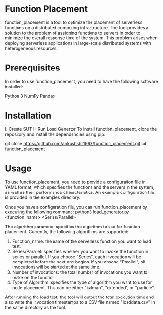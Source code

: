 # Function Placement

function_placement is a tool to optimize the placement of serverless functions on a distributed computing infrastructure. The tool provides a solution to the problem of assigning functions to servers in order to minimize the overall response time of the system. This problem arises when deploying serverless applications in large-scale distributed systems with heterogeneous resources.

# Prerequisites
In order to use function_placement, you need to have the following software installed:

Python 3
NumPy
Pandas

# Installation

I. Create SUT
II. Run Load Genertor
To install function_placement, clone the repository and install the dependencies using pip:

git clone https://github.com/ankushshr1993/function_placement.git
cd function_placement


# Usage
To use function_placement, you need to provide a configuration file in YAML format, which specifies the functions and the servers in the system, as well as their performance characteristics. An example configuration file is provided in the examples directory.

Once you have a configuration file, you can run function_placement by executing the following command:
python3 load_generator.py <function_name> <Series/Parallel> <Number of invocation> <Type of Algorithm>

The algorithm parameter specifies the algorithm to use for function placement. Currently, the following algorithms are supported:

1. Function_name: the name of the serverless function you want to load test.
2. Series/Parallel: specifies whether you want to invoke the function in series or parallel. If you choose "Series", each invocation will be completed before the next one begins. If you choose "Parallel", all invocations will be started at the same time.
3. Number of invocations: the total number of invocations you want to make on the function.
4. Type of Algorithm: specifies the type of algorithm you want to use for node placement. This can be either "kalman", "extended", or "particle".

After running the load test, the tool will output the total execution time and also write the invocation timestamps to a CSV file named "loaddata.csv" in the same directory as the tool.







